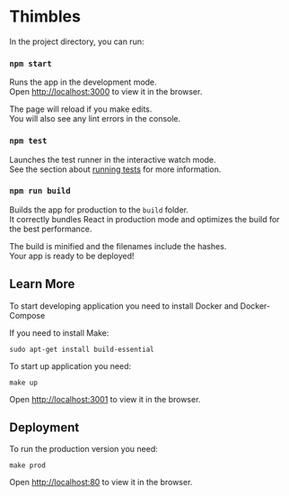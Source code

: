 # Thimbles

In the project directory, you can run:

### `npm start`

Runs the app in the development mode.<br />
Open [http://localhost:3000](http://localhost:3000) to view it in the browser.

The page will reload if you make edits.<br />
You will also see any lint errors in the console.

### `npm test`

Launches the test runner in the interactive watch mode.<br />
See the section about [running tests](https://facebook.github.io/create-react-app/docs/running-tests) for more information.

### `npm run build`

Builds the app for production to the `build` folder.<br />
It correctly bundles React in production mode and optimizes the build for the best performance.

The build is minified and the filenames include the hashes.<br />
Your app is ready to be deployed!

## Learn More

To start developing application you need to install Docker and Docker-Compose

If you need to install Make:

```
sudo apt-get install build-essential
```

To start up application you need:

```
make up
```

Open [http://localhost:3001](http://localhost:3001) to view it in the browser.

## Deployment

To run the production version you need:

```
make prod
```

Open [http://localhost:80](http://localhost:80) to view it in the browser.
